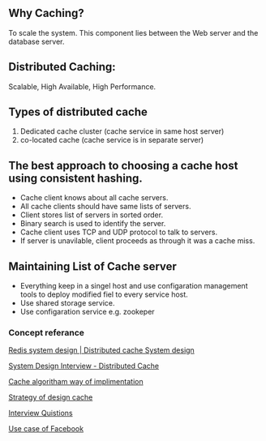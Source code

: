 ## Why Caching? 
To scale the system. This component lies between the Web server and the database server.

## Distributed Caching:

Scalable, High Available, High Performance. 

## Types of distributed cache 
1. Dedicated cache cluster (cache service in same host server)
2. co-located cache (cache service is in separate server)

## The best approach to choosing a cache host using consistent hashing. 

  * Cache client knows about all cache servers.
  * All cache clients should have same lists of servers.
  * Client stores list of servers in sorted order.
  * Binary search is used to identify the server.
  * Cache client uses TCP and UDP protocol to talk to servers.
  * If server is unavilable, client proceeds as through it was a cache miss.
  
  
 ## Maintaining List of Cache server
 
  * Everything keep in a singel host and use configaration management tools to deploy modified fiel to every service host.
  * Use shared storage service.
  * Use configaration service e.g. zookeper
  
  
  ### Concept referance
  
  [Redis system design | Distributed cache System design](https://www.youtube.com/watch?v=DUbEgNw-F9c)
  
  [System Design Interview - Distributed Cache](https://www.youtube.com/watch?v=iuqZvajTOyA&feature=youtu.be)
  
  [Cache algoritham way of implimentation](http://highscalability.com/blog/2016/1/25/design-of-a-modern-cache.html)
  
  [Strategy of design cache](http://blog.gainlo.co/index.php/2016/05/17/design-a-cache-system/)
  
  [Interview Quistions](https://www.interviewbit.com/problems/design-cache/)
  
  [Use case of Facebook ](https://www.youtube.com/watch?time_continue=813&v=UH7wkvcf0ys&feature=emb_logo)
